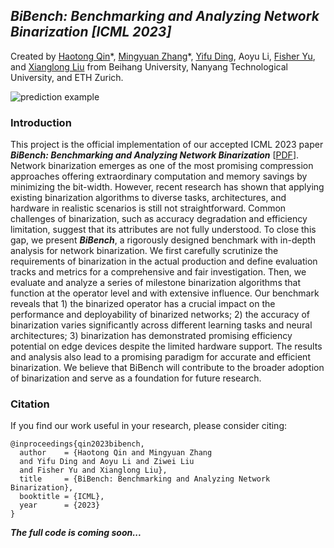 ## *BiBench: Benchmarking and Analyzing Network Binarization [ICML 2023]*

Created by [Haotong Qin](https://htqin.github.io/)\*, [Mingyuan Zhang](https://scholar.google.com/citations?user=2QLD4fAAAAAJ&hl=en)\*, [Yifu Ding](https://yifu-ding.github.io/), Aoyu Li, [Fisher Yu](https://www.yf.io/), and [Xianglong Liu](https://xlliu-beihang.github.io/) from Beihang University, Nanyang Technological University, and ETH Zurich.

![prediction example](https://htqin.github.io/Imgs/BiBench/overview.png)

### Introduction

This project is the official implementation of our accepted ICML 2023 paper ***BiBench: Benchmarking and Analyzing Network Binarization*** [[PDF](https://arxiv.org/pdf/2301.11233.pdf)]. Network binarization emerges as one of the most promising compression approaches offering extraordinary computation and memory savings by minimizing the bit-width. However, recent research has shown that applying existing binarization algorithms to diverse tasks, architectures, and hardware in realistic scenarios is still not straightforward. Common challenges of binarization, such as accuracy degradation and efficiency limitation, suggest that its attributes are not fully understood. To close this gap, we present ***BiBench***, a rigorously designed benchmark with in-depth analysis for network binarization. We first carefully scrutinize the requirements of binarization in the actual production and define evaluation tracks and metrics for a comprehensive and fair investigation. Then, we evaluate and analyze a series of milestone binarization algorithms that function at the operator level and with extensive influence. Our benchmark reveals that 1) the binarized operator has a crucial impact on the performance and deployability of binarized networks; 2) the accuracy of binarization varies significantly across different learning tasks and neural architectures; 3) binarization has demonstrated promising efficiency potential on edge devices despite the limited hardware support. The results and analysis also lead to a promising paradigm for accurate and efficient binarization. We believe that BiBench will contribute to the broader adoption of binarization and serve as a foundation for future research.

### Citation

If you find our work useful in your research, please consider citing:

```
@inproceedings{qin2023bibench,
  author    = {Haotong Qin and Mingyuan Zhang 
  and Yifu Ding and Aoyu Li and Ziwei Liu 
  and Fisher Yu and Xianglong Liu},
  title     = {BiBench: Benchmarking and Analyzing Network Binarization},
  booktitle = {ICML},
  year      = {2023}
}
```

***The full code is coming soon...***
